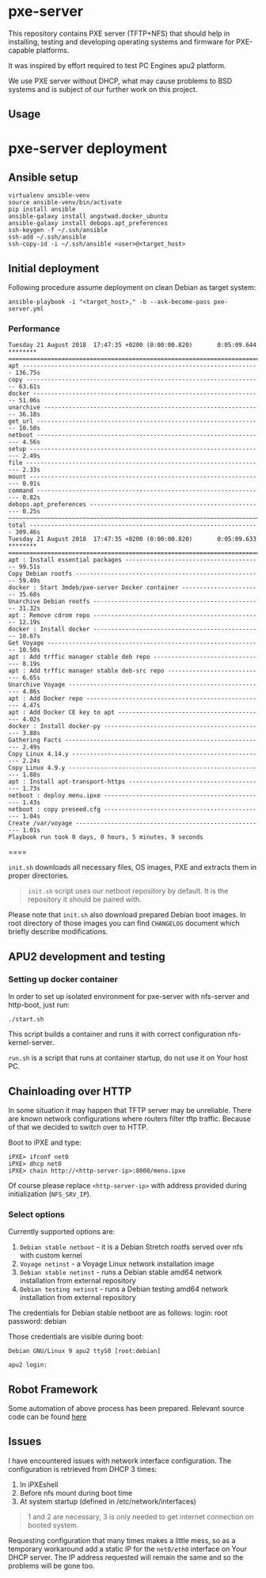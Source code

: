 pxe-server
==========

This repository contains PXE server (TFTP+NFS) that should help in installing,
testing and developing operating systems and firmware for PXE-capable
platforms.

It was inspired by effort required to test PC Engines apu2 platform.

We use PXE server without DHCP, what may cause problems to BSD systems and is
subject of our further work on this project.

Usage
-----

# pxe-server deployment

## Ansible setup

```
virtualenv ansible-venv
source ansible-venv/bin/activate
pip install ansible
ansible-galaxy install angstwad.docker_ubuntu
ansible-galaxy install debops.apt_preferences
ssh-keygen -f ~/.ssh/ansible
ssh-add ~/.ssh/ansible
ssh-copy-id -i ~/.ssh/ansible <user>@<target_host>
```

## Initial deployment

Following procedure assume deployment on clean Debian as target system:

```
ansible-playbook -i "<target_host>," -b --ask-become-pass pxe-server.yml
```

### Performance

```
Tuesday 21 August 2018  17:47:35 +0200 (0:00:00.820)       0:05:09.644 ********
===============================================================================
apt ------------------------------------------------------------------- 136.75s
copy ------------------------------------------------------------------- 63.61s
docker ----------------------------------------------------------------- 51.06s
unarchive -------------------------------------------------------------- 36.18s
get_url ---------------------------------------------------------------- 10.50s
netboot ----------------------------------------------------------------- 4.56s
setup ------------------------------------------------------------------- 2.49s
file -------------------------------------------------------------------- 2.33s
mount ------------------------------------------------------------------- 0.91s
command ----------------------------------------------------------------- 0.82s
debops.apt_preferences -------------------------------------------------- 0.25s
~~~~~~~~~~~~~~~~~~~~~~~~~~~~~~~~~~~~~~~~~~~~~~~~~~~~~~~~~~~~~~~~~~~~~~~~~~~~~~~
total ----------------------------------------------------------------- 309.46s
Tuesday 21 August 2018  17:47:35 +0200 (0:00:00.820)       0:05:09.633 ********
===============================================================================
apt : Install essential packages --------------------------------------- 99.51s
Copy Debian rootfs ----------------------------------------------------- 59.49s
docker : Start 3mdeb/pxe-server Docker container ----------------------- 35.68s
Unarchive Debian rootfs ------------------------------------------------ 31.32s
apt : Remove cdrom repo ------------------------------------------------ 12.19s
docker : Install docker ------------------------------------------------ 10.67s
Get Voyage ------------------------------------------------------------- 10.50s
apt : Add trffic manager stable deb repo -------------------------------- 8.19s
apt : Add trffic manager stable deb-src repo ---------------------------- 6.65s
Unarchive Voyage -------------------------------------------------------- 4.86s
apt : Add Docker repo --------------------------------------------------- 4.47s
apt : Add Docker CE key to apt ------------------------------------------ 4.02s
docker : Install docker-py ---------------------------------------------- 3.88s
Gathering Facts --------------------------------------------------------- 2.49s
Copy Linux 4.14.y ------------------------------------------------------- 2.24s
Copy Linux 4.9.y -------------------------------------------------------- 1.88s
apt : Install apt-transport-https --------------------------------------- 1.73s
netboot : deploy menu.ipxe ---------------------------------------------- 1.43s
netboot : copy preseed.cfg ---------------------------------------------- 1.04s
Create /var/voyage ------------------------------------------------------ 1.01s
Playbook run took 0 days, 0 hours, 5 minutes, 9 seconds
```

====


`init.sh` downloads all necessary files, OS images, PXE and extracts them in
proper directories.

> `init.sh` script uses our netboot repository by default. It is the repository it
> should be paired with.

Please note that `init.sh` also download prepared Debian boot images. In root
directory of those images you can find `CHANGELOG` document which briefly
describe modifications.

APU2 development and testing
----------------------------

### Setting up docker container

In order to set up isolated environment for pxe-server with nfs-server and
http-boot, just run:

```
./start.sh
```

This script builds a container and runs it with correct configuration
nfs-kernel-server.

`run.sh` is a script that runs at container startup, do not use it on Your host
PC.

## Chainloading over HTTP

In some situation it may happen that TFTP server may be unreliable. There are
known network configurations where routers filter tftp traffic. Because of that
we decided to switch over to HTTP.

Boot to iPXE and type:

```
iPXE> ifconf net0
iPXE> dhcp net0
iPXE> chain http://<http-server-ip>:8000/menu.ipxe
```

Of course please replace `<http-server-ip>` with address provided during
initialization (`NFS_SRV_IP`).

### Select options

Currently supported options are:

1. `Debian stable netboot` - it is a Debian Stretch rootfs served over nfs with custom
kernel
2. `Voyage netinst` - a Voyage Linux network installation image
3. `Debian stable netinst` - runs a Debian stable amd64 network installation from external repository
4. `Debian testing netinst` - runs a Debian testing amd64 network installation from external repository

The credentials for Debian stable netboot are as follows:
login: root
password: debian

Those credentials are visible during boot:

```
Debian GNU/Linux 9 apu2 ttyS0 [root:debian]

apu2 login: 
```

## Robot Framework

Some automation of above process has been prepared. Relevant source code can be
found [here](https://github.com/pcengines/apu-test-suite)


## Issues

I have encountered issues with network interface configuration. The
configuration is retrieved from DHCP 3 times:

1. In iPXEshell
2. Before nfs mount during boot time
3. At system startup (defined in /etc/network/interfaces)

> 1 and 2 are necessary, 3 is only needed to get internet connection on booted
system.

Requesting configuration that many times makes a little mess, so as a temporary
workaround add a static IP for the `net0/eth0` interface on Your DHCP server.
The IP address requested will remain the same and so the problems will be gone
too.
